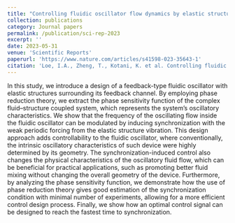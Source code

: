 ```yaml
---
title: "Controlling fluidic oscillator flow dynamics by elastic structure vibration"
collection: publications
category: Journal papers
permalink: /publication/sci-rep-2023
excerpt: ''
date: 2023-05-31
venue: 'Scientific Reports'
paperurl: 'https://www.nature.com/articles/s41598-023-35643-1'
citation: 'Loe, I.A., Zheng, T., Kotani, K. et al. Controlling fluidic oscillator flow dynamics by elastic structure vibration. Sci Rep 13, 8852 (2023). https://doi.org/10.1038/s41598-023-35643-1'
---
```


In this study, we introduce a design of a feedback-type fluidic oscillator with elastic structures surrounding its feedback channel. By employing phase reduction theory, we extract the phase sensitivity function of the complex fluid–structure coupled system, which represents the system’s oscillatory characteristics. We show that the frequency of the oscillating flow inside the fluidic oscillator can be modulated by inducing synchronization with the weak periodic forcing from the elastic structure vibration. This design approach adds controllability to the fluidic oscillator, where conventionally, the intrinsic oscillatory characteristics of such device were highly determined by its geometry. The synchronization-induced control also changes the physical characteristics of the oscillatory fluid flow, which can be beneficial for practical applications, such as promoting better fluid mixing without changing the overall geometry of the device. Furthermore, by analyzing the phase sensitivity function, we demonstrate how the use of phase reduction theory gives good estimation of the synchronization condition with minimal number of experiments, allowing for a more efficient control design process. Finally, we show how an optimal control signal can be designed to reach the fastest time to synchronization.